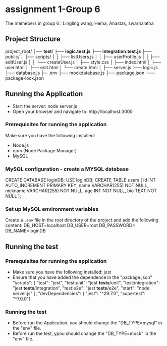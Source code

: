 # assignment 1-Group 6
The memebers in group 6 : Lingling wang, Hema, Anastas, swarnalatha

## Project Structure

project_root/
│── __test__/
    ├── __logic.test.js__
    ├── __integration.test.js__
├── public/
│   ├── scripts/
│   │   ├── listUsers.js
│   │   ├── userProfile.js
│   │   ├── editUser.js
│   │   └── createUser.js
│   ├── style.css
│   ├── index.html
│   ├── user.html
│   ├── edit.html
│   └── create.html
│
├── server.js
├── logic.js
├── database.js
├─ .env
├── mockdatabase.js
├── package.json
└── package-lock.json
   
## Running the Application
- Start the server: node server.js
- Open your browser and navigate to: http://localhost:3000

### Prerequisites for running the application
Make sure you have the following installed:
- Node.js
- npm (Node Package Manager)
- MySQL

### MySQL configuration -  create a MYSQL database
CREATE DATABASE loginDB;
   USE loginDB;
   CREATE TABLE users (
       id INT AUTO_INCREMENT PRIMARY KEY,
       name VARCHAR(255) NOT NULL,
       nickname VARCHAR(255) NOT NULL,
       age INT NOT NULL,
       bio TEXT NOT NULL
   );
### Set up MySQL environment variables
 Create a `.env` file in the root directory of the project and add the following content:
   DB_HOST=localhost
   DB_USER=root
   DB_PASSWORD=
   DB_NAME=loginDB

## Running the __test__

### Prerequisites for running the application
- Make sure you have the following installed: jest
- Ensure that you have added the dependence in the "package.json"
"scripts": {
    "test": "jest",
    "test:unit": "jest __tests__/unit",
    "test:integration": "jest __tests__/integration",
    "test:e2e": "jest __tests__/e2e",
    "start": "node server.js"
  },
    "devDependencies": {
    "jest": "^29.7.0",
    "supertest": "^7.0.0"}

### Running the __test__
- Before run the Application, you should change the "DB_TYPE=mysql" in the "env" file.
- Before run the test, ypou should change the "DB_TYPE=mock" in the "env" file.
   


